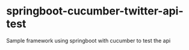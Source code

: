 # springboot-cucumber-twitter-api-test
Sample framework using springboot with cucumber to test the api
